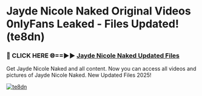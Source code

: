 # Jayde Nicole Naked Original Videos 0nlyFans Leaked - Files Updated! (te8dn)

<h3>🔴 CLICK HERE 🌐==►► <a href="https://tinyurl.com/yckcrads" rel="nofollow">Jayde Nicole Naked Updated Files</a></h3>

Get Jayde Nicole Naked and all content. Now you can access all videos and pictures of Jayde Nicole Naked. New Updated Files 2025!

[![te8dn](https://i.imgur.com/hpKpOFt.gif)](https://tinyurl.com/yckcrads)
